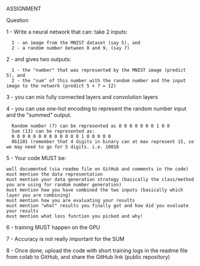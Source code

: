 ASSIGNMENT

Question

1 - Write a neural network that can:
    take 2 inputs:
    
      1 - an image from the MNIST dataset (say 5), and
      2 - a random number between 0 and 9, (say 7)
      
      
2 - and gives two outputs:

      1 - the "number" that was represented by the MNIST image (predict 5), and
      2 - the "sum" of this number with the random number and the input image to the network (predict 5 + 7 = 12)
     
3 - you can mix fully connected layers and convolution layers

4 - you can use one-hot encoding to represent the random number input and the "summed" output.


      Random number (7) can be represented as 0 0 0 0 0 0 0 1 0 0
      Sum (13) can be represented as:
      0 0 0 0 0 0 0 0 0 0 0 0 0 1 0 0 0 0 0
      0b1101 (remember that 4 digits in binary can at max represent 15, so we may need to go for 5 digits. i.e. 10010
      
      
5 - Your code MUST be:


    well documented (via readme file on GitHub and comments in the code)
    must mention the data representation
    must mention your data generation strategy (basically the class/method you are using for random number generation)
    must mention how you have combined the two inputs (basically which layer you are combining)
    must mention how you are evaluating your results 
    must mention "what" results you finally got and how did you evaluate your results
    must mention what loss function you picked and why!
    
    
6 - training MUST happen on the GPU


7 - Accuracy is not really important for the SUM


8 - Once done, upload the code with short training logs in the readme file from colab to GitHub, and share the GitHub link (public repository)



